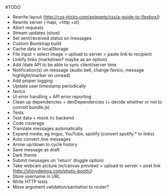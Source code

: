 #TODO
* Rewrite layout (http://css-tricks.com/snippets/css/a-guide-to-flexbox/)
* Rewrite server (-hapi, +http +st)
* Abort requests
* Stream updates (shoe)
* Set sent/received status on messages
* Custom Bootstrap build
* Cache data in localStorage
* File input > select image > upload to server > paste link to recipient
* Linkify links (markdown? maybe as an option)
* Add /date API to be able to sync client/server time
* Notification(s) on message (audio bell, change favico, message highlight/marker on unread)
* Add proper logging
* Update user timestamp periodically
* favico
* UI error handling + API error reporting
* Clean up dependencies + devDependencies (+ decide whether or not to commit bundle.js)
* Tests
* Test data + mock irc backend
* Code coverage
* Translate messages automatically
* Expand media, eg imgur, YouTube, spotify (convert spotify:* to links)
* Auto convert /me messages
* Arrow up/down to cycle history
* Save message as draft
* Dark theme
* Submit messages on 'return' (toggle option)
* Take webcam picture (w/canvas preview) > upload to server > post link (http://shinydemos.com/photo-booth/)
* Store username in URL
* Write HTTP tests
* Move argument validation/sanitation to router?
